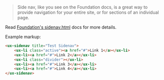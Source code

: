 > Side nav, like you see on the Foundation docs, is a great way to provide navigation for your entire site, or for sections of an individual page.

Read [Foundation's sidenav.html](http://foundation.zurb.com/docs/components/sidenav.html) docs for more details.

Example markup:

```html
<ux-sidenav title="Test Sidenav">
    <ux-li class="active"><a href="#">Link 1</a></ux-li>
    <ux-li><a href="#">Link 2</a></ux-li>
    <ux-li class="divider"></ux-li>
    <ux-li><a href="#">Link 3</a></ux-li>
    <ux-li><a href="#">Link 4</a></ux-li>
</ux-sidenav>
```
